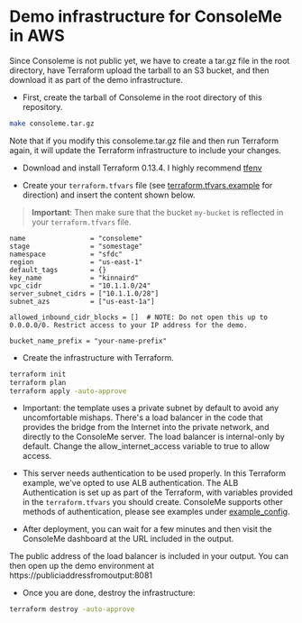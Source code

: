 # Demo infrastructure for ConsoleMe in AWS

Since Consoleme is not public yet, we have to create a tar.gz file in the root directory, have Terraform upload the tarball to an S3 bucket, and then download it as part of the demo infrastructure.

- First, create the tarball of Consoleme in the root directory of this repository.

```bash
make consoleme.tar.gz
```

Note that if you modify this consoleme.tar.gz file and then run Terraform again, it will update the Terraform infrastructure to include your changes.

- Download and install Terraform 0.13.4. I highly recommend [tfenv](https://github.com/tfutils/tfenv)

- Create your `terraform.tfvars` file (see [terraform.tfvars.example](terraform.tfvars.example) for direction) and insert the content shown below.

> **Important**: Then make sure that the bucket `my-bucket` is reflected in your `terraform.tfvars` file.

```hcl-terraform
name                = "consoleme"
stage               = "somestage"
namespace           = "sfdc"
region              = "us-east-1"
default_tags        = {}
key_name            = "kinnaird"
vpc_cidr            = "10.1.1.0/24"
server_subnet_cidrs = ["10.1.1.0/28"]
subnet_azs          = ["us-east-1a"]

allowed_inbound_cidr_blocks = []  # NOTE: Do not open this up to 0.0.0.0/0. Restrict access to your IP address for the demo.

bucket_name_prefix = "your-name-prefix"
```

- Create the infrastructure with Terraform.

```bash
terraform init
terraform plan
terraform apply -auto-approve
```

- Important: the template uses a private subnet by default to avoid any uncomfortable mishaps.
  There's a load balancer in the code that provides the bridge from the Internet into the private network,
  and directly to the ConsoleMe server. The load balancer is internal-only by default. Change the allow_internet_access
  variable to true to allow access.

- This server needs authentication to be used properly. In this Terraform example, we've opted to use ALB authentication. The ALB Authentication is set up as part of the Terraform, with variables provided in the `terraform.tfvars` you should create. ConsoleMe supports other methods of authentication, please see examples under [example_config](../example_config).

- After deployment, you can wait for a few minutes and then visit the ConsoleMe dashboard
  at the URL included in the output.

The public address of the load balancer is included in your output. You can then open up the demo environment at https://publiciaddressfromoutput:8081

- Once you are done, destroy the infrastructure:

```bash
terraform destroy -auto-approve
```
